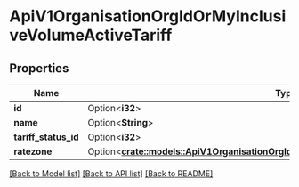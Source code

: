 # ApiV1OrganisationOrgIdOrMyInclusiveVolumeActiveTariff

## Properties

Name | Type | Description | Notes
------------ | ------------- | ------------- | -------------
**id** | Option<**i32**> |  | [optional]
**name** | Option<**String**> |  | [optional]
**tariff_status_id** | Option<**i32**> |  | [optional]
**ratezone** | Option<[**crate::models::ApiV1OrganisationOrgIdOrMyInclusiveVolumeActiveTariffRatezone**](_api_v1_organisation__org_id_or_my__inclusive_volume_active_tariff_ratezone.md)> |  | [optional]

[[Back to Model list]](../README.md#documentation-for-models) [[Back to API list]](../README.md#documentation-for-api-endpoints) [[Back to README]](../README.md)



